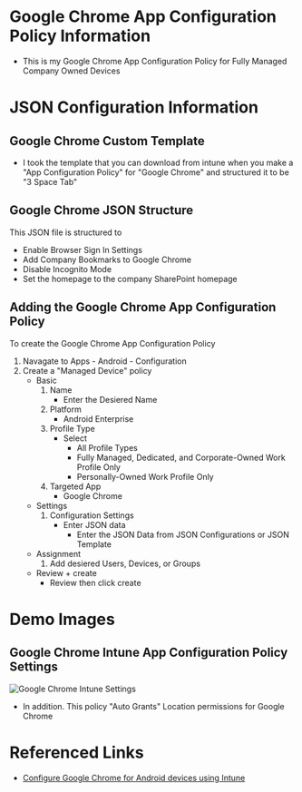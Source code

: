 # Google Chrome App Configuration Policy Information

* This is my Google Chrome App Configuration Policy for Fully Managed Company Owned Devices

# JSON Configuration Information

## Google Chrome Custom Template

* I took the template that you can download from intune when you make a "App Configuration Policy" for "Google Chrome" and structured it to be "3 Space Tab"

## Google Chrome JSON Structure

This JSON file is structured to

* Enable Browser Sign In Settings
* Add Company Bookmarks to Google Chrome
* Disable Incognito Mode
* Set the homepage to the company SharePoint homepage

## Adding the Google Chrome App Configuration Policy

To create the Google Chrome App Configuration Policy
1. Navagate to Apps - Android - Configuration
2. Create a "Managed Device" policy
    * Basic
        1. Name
            * Enter the Desiered Name
        2. Platform
            * Android Enterprise
        3. Profile Type
            * Select
                + All Profile Types
                + Fully Managed, Dedicated, and Corporate-Owned Work Profile Only
                + Personally-Owned Work Profile Only
        4. Targeted App
            * Google Chrome
    * Settings
        1. Configuration Settings
            * Enter JSON data
                + Enter the JSON Data from JSON Configurations or JSON Template
    * Assignment
        1. Add desiered Users, Devices, or Groups
    * Review + create
        * Review then click create

# Demo Images

## Google Chrome Intune App Configuration Policy Settings

![Google Chrome Intune Settings](https://ldgithubstorageaccount.blob.core.windows.net/githubimages/Google%20Chrome%20App%20Configuration%20Policy%20Information/Google%20Chrome%20App%20Configuration%20Full%20Size.png)

* In addition. This policy "Auto Grants" Location permissions for Google Chrome

# Referenced Links

* [Configure Google Chrome for Android devices using Intune](https://learn.microsoft.com/en-us/mem/intune/apps/apps-configure-chrome-android)